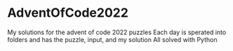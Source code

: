 # AdventOfCode2022
My solutions for the advent of code 2022 puzzles
Each day is sperated into folders and has the puzzle, input, and my solution
All solved with Python
